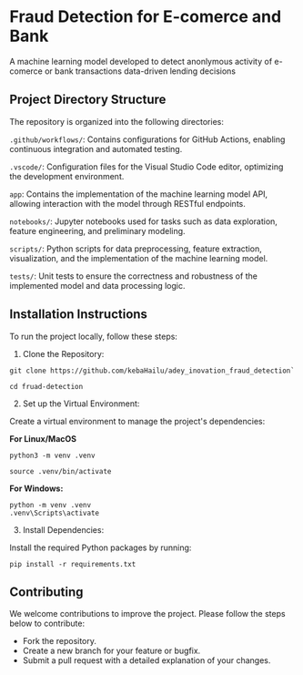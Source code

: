 # Fraud Detection for E-comerce and Bank

A machine learning model developed to detect anonlymous activity of e-comerce or bank transactions data-driven lending decisions

## Project Directory Structure

The repository is organized into the following directories:

`.github/workflows/`: Contains configurations for GitHub Actions, enabling continuous integration and automated testing.

`.vscode/`: Configuration files for the Visual Studio Code editor, optimizing the development environment.

`app`: Contains the implementation of the machine learning model API, allowing interaction with the model through RESTful endpoints.

`notebooks/`: Jupyter notebooks used for tasks such as data exploration, feature engineering, and preliminary modeling.

`scripts/`: Python scripts for data preprocessing, feature extraction, visualization,  and the implementation of the machine learning model.

`tests/`: Unit tests to ensure the correctness and robustness of the implemented model and data processing logic.


## Installation Instructions

To run the project locally, follow these steps:

1. Clone the Repository:
>>>>
    git clone https://github.com/kebaHailu/adey_inovation_fraud_detection`

    cd fruad-detection
>>>>

2. Set up the Virtual Environment:

Create a virtual environment to manage the project's dependencies:

**For Linux/MacOS**

>>>
    python3 -m venv .venv

    source .venv/bin/activate  
>>>

**For Windows:**

>>>
    python -m venv .venv
    .venv\Scripts\activate
>>>

3. Install Dependencies:

Install the required Python packages by running:
>>>
    pip install -r requirements.txt
>>>

## Contributing
 We welcome contributions to improve the project. Please follow the steps below to contribute:

- Fork the repository.
- Create a new branch for your feature or bugfix.
- Submit a pull request with a detailed explanation of your changes.